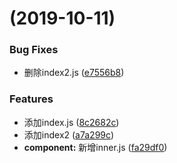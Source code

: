 #  (2019-10-11)


### Bug Fixes

* 删除index2.js ([e7556b8](https://github.com/sdhr27/changelogTest/commit/e7556b85bab666dc1f2d5445297b834966eaa282))


### Features

* 添加index.js ([8c2682c](https://github.com/sdhr27/changelogTest/commit/8c2682c3b98470dbea8526948edcd324f6deaf28))
* 添加index2 ([a7a299c](https://github.com/sdhr27/changelogTest/commit/a7a299c76e5c07e977b71963ace21e6aebd67fec))
* **component:** 新增inner.js ([fa29df0](https://github.com/sdhr27/changelogTest/commit/fa29df0c37089abf190e2bd0c6d3c03d6ee6d032))
